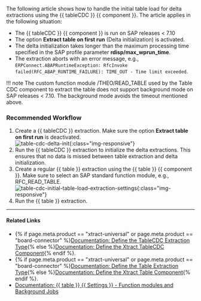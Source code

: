 The following article shows how to handle the initial table load for delta extractions using the {{ tableCDC }} {{ component }}.
The article applies in the following situation:

- The {{ tableCDC }} {{ component }} is run on SAP releases < 7.10
- The option **Extract table on first run** (Delta initialization) is activated.
- The delta initialization takes longer than the maximum processing time specified in the SAP profile parameter **rdisp/max_wprun_time**.
- The extraction aborts with an error message, e.g., `ERPConnect.ABAPRuntimeException: RfcInvoke failed(RFC_ABAP_RUNTIME_FAILURE): TIME_OUT - Time limit exceeded`.

!!! note
	The custom function module /THEO/READ_TABLE used by the Table CDC component to extract the table does not support background mode on SAP releases < 7.10.
	The background mode avoids the timeout mentioned above.

### Recommended Workflow

1. Create a {{ tableCDC }} extraction. Make sure the option **Extract table on first run** is deactivated.<br>
![table-cdc-delta-init](../assets/images/articles/table-cdc/table-cdc-delta-init.png){:class="img-responsive"}
2. Run the {{ tableCDC }} extraction to initialize the delta extractions.
This ensures that no data is missed between table extraction and delta initialization.
3. Create a regular {{ table }} extraction using the {{ table }} {{ component }}. 
Make sure to select an SAP standard function module, e.g., RFC_READ_TABLE.<br>
![table-cdc-initial-table-load-extraction-settings](../assets/images/articles/table-cdc//table-cdc-initial-table-load-extraction-settings.png){:class="img-responsive"}
4. Run the {{ table }} extraction.

****

#### Related Links

- {% if page.meta.product == "xtract-universal" or page.meta.product == "board-connector" %}[Documentation: Define the TableCDC Extraction Type](../documentation/table-cdc/index.md/#define-the-tablecdc-extraction-type){% else %}[Documentation: Define the Xtract TableCDC Component](../documentation/table-cdc/index.md/#define-the-xtract-tablecdc-component){% endif %}.
- {% if page.meta.product == "xtract-universal" or page.meta.product == "board-connector" %}[Documentation: Define the Table Extraction Type](../documentation/table/index.md/#define-the-table-extraction-type){% else %}[Documentation: Define the Xtract Table Component](../documentation/table/index.md/#define-the-xtract-table-component){% endif %}.
- [Documentation: {{ table }} {{ Settings }} - Function modules and Background Jobs](../documentation/table/settings.md/#extract-data-in-background-job)